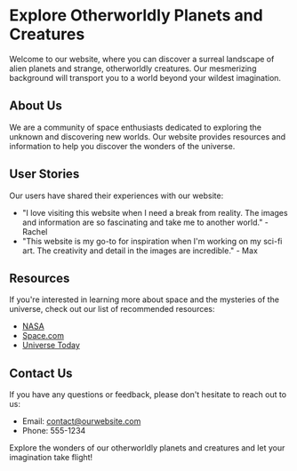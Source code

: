 <!--font:Poppins-->

# Explore Otherworldly Planets and Creatures

Welcome to our website, where you can discover a surreal landscape of alien planets and strange, otherworldly creatures. Our mesmerizing background will transport you to a world beyond your wildest imagination.

## About Us

We are a community of space enthusiasts dedicated to exploring the unknown and discovering new worlds. Our website provides resources and information to help you discover the wonders of the universe.

## User Stories

Our users have shared their experiences with our website:

- "I love visiting this website when I need a break from reality. The images and information are so fascinating and take me to another world." - Rachel
- "This website is my go-to for inspiration when I'm working on my sci-fi art. The creativity and detail in the images are incredible." - Max

## Resources

If you're interested in learning more about space and the mysteries of the universe, check out our list of recommended resources:

- [NASA](#nasa)
- [Space.com](#spacecom)
- [Universe Today](#universetoday)

## Contact Us

If you have any questions or feedback, please don't hesitate to reach out to us:

- Email: [contact@ourwebsite.com](mailto:contact@ourwebsite.com)
- Phone: 555-1234

Explore the wonders of our otherworldly planets and creatures and let your imagination take flight!

<!--

Write me content for website with wallpaper which alt text is:

"A surreal landscape of alien planets and strange, otherworldly creatures."

The name/title of the page should not be 1:1 copy of the alt text but rather a real content of the website which is using this wallpaper.

- Use markdown format 
- Start with heading
- Heading should be short and concise
- The content should look like a real website 
- The website should not be about the wallpaper, wallpaper is just a related background
- Heading should be contain work "wallpaper" or "background"
- Include real sections like references, contact, user stories, etc. use things relevant to the page purpose.
- Feel free to use structure like headings, bullets, numbering, blockquotes, paragraphs, horizontal lines, etc.
- You can use formatting like bold or _italic_
- You can include UTF-8 emojis
- Links should be only #hash anchors (and you can refer to the document itself)
- Do not include images


---


# Discover the Wonders of Our Otherworldly Background

Welcome to our website, where you can explore a surreal landscape of alien planets and strange, otherworldly creatures. Our mesmerizing background will transport you to a world beyond your wildest imagination.

## About Us

We are a community of enthusiasts who share a passion for exploring the unknown and discovering new worlds. Our website is dedicated to providing resources and information to help you discover the wonders of the universe.

## User Stories

Our users have shared their experiences with our background, and we're excited to share them with you:

> "I love using this background when I'm working on my sci-fi novel. It really helps me get in the zone and imagine new worlds." - Jane

> "This wallpaper is perfect for my desktop. It's so captivating that I often find myself lost in thought, daydreaming about what could be out there." - Mark

## Resources

If you're interested in learning more about space and the mysteries of the universe, check out our list of recommended resources:

- [NASA](#nasa)
- [Space.com](#spacecom)
- [Universe Today](#universetoday)

## Contact Us

If you have any questions or feedback, please don't hesitate to reach out to us:

- Email: [contact@ourwebsite.com](mailto:contact@ourwebsite.com)
- Phone: 555-1234

We hope you enjoy our otherworldly background as much as we do!


---


Heading is too long, rewrite whole content.


---


# Otherworldly Wonders: Explore Our Alien Planet Background

Welcome to our website, where you can immerse yourself in a surreal landscape of alien planets and strange, otherworldly creatures. Our mesmerizing background will transport you to a world beyond your wildest imagination.

## About Us

We are a community of space enthusiasts who share a passion for exploring the unknown and discovering new worlds. Our website is dedicated to providing resources and information to help you discover the wonders of the universe.

## User Stories

Our users have shared their experiences with our background:

- "This wallpaper is perfect for my desktop. It's so captivating that I often find myself lost in thought, daydreaming about what could be out there." - Mark
- "I love using this background when I'm working on my sci-fi novel. It really helps me get in the zone and imagine new worlds." - Jane

## Resources

If you're interested in learning more about space and the mysteries of the universe, check out our list of recommended resources:

- [NASA](#nasa)
- [Space.com](#spacecom)
- [Universe Today](#universetoday)

## Contact Us

If you have any questions or feedback, please don't hesitate to reach out to us:

- Email: [contact@ourwebsite.com](mailto:contact@ourwebsite.com)
- Phone: 555-1234

Experience the wonder of our otherworldly planet background and let your imagination take flight!


---


Heading is too long, rewrite whole content.


---


# Discover Our Alien Planet Wallpaper

Welcome to our website, where you can discover a surreal landscape of alien planets and strange, otherworldly creatures through our mesmerizing wallpaper. 

## About Us

We are a community of space enthusiasts dedicated to exploring the unknown and discovering new worlds. Our website provides resources and information to help you discover the wonders of the universe.

## User Stories

Our users have shared their experiences with our wallpaper:

- "This background is out of this world! It's perfect for my desktop and helps me stay inspired throughout the day." - Alex
- "I love using this wallpaper as a conversation starter. Everyone who sees it is amazed by the incredible detail and creativity." - Sarah

## Resources

If you're interested in learning more about space and the mysteries of the universe, check out our list of recommended resources:

- [NASA](#nasa)
- [Space.com](#spacecom)
- [Universe Today](#universetoday)

## Contact Us

If you have any questions or feedback, please don't hesitate to reach out to us:

- Email: [contact@ourwebsite.com](mailto:contact@ourwebsite.com)
- Phone: 555-1234

Experience the wonder of our otherworldly planet wallpaper and let your imagination soar to new heights!


---


Heading should not include word "wallpaper". The website should not be about the wallpaper itself, wallpaper is just a related background, rewrite whole content.


---


# Explore Otherworldly Planets and Creatures

Welcome to our website, where you can discover a surreal landscape of alien planets and strange, otherworldly creatures. Our mesmerizing background will transport you to a world beyond your wildest imagination.

## About Us

We are a community of space enthusiasts dedicated to exploring the unknown and discovering new worlds. Our website provides resources and information to help you discover the wonders of the universe.

## User Stories

Our users have shared their experiences with our website:

- "I love visiting this website when I need a break from reality. The images and information are so fascinating and take me to another world." - Rachel
- "This website is my go-to for inspiration when I'm working on my sci-fi art. The creativity and detail in the images are incredible." - Max

## Resources

If you're interested in learning more about space and the mysteries of the universe, check out our list of recommended resources:

- [NASA](#nasa)
- [Space.com](#spacecom)
- [Universe Today](#universetoday)

## Contact Us

If you have any questions or feedback, please don't hesitate to reach out to us:

- Email: [contact@ourwebsite.com](mailto:contact@ourwebsite.com)
- Phone: 555-1234

Explore the wonders of our otherworldly planets and creatures and let your imagination take flight!


---


Write me a Google font which is best fitting for the website.

Pick from the list:
- Lobster
- Open Sans
- Orbitron
- IBM Plex Sans
- Futura
- Montserrat
- Raleway
- Playfair Display
- Dancing Script
- Alegreya
- Inter
- Poppins
- Great Vibes
- Barlow Condensed
- Roboto
- Lato
- Exo 2


Write just the font name nothing else.


---


Poppins

-->
